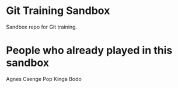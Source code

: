 # Git Training Sandbox
Sandbox repo for Git training.

# People who already played in this sandbox
Agnes Csenge Pop
Kinga Bodo